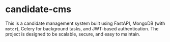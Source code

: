 # candidate-cms
This is a candidate management system built using FastAPI, MongoDB (with `motor`), Celery for background tasks, and JWT-based authentication. The project is designed to be scalable, secure, and easy to maintain.
